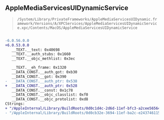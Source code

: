 ## AppleMediaServicesUIDynamicService

> `/System/Library/PrivateFrameworks/AppleMediaServicesUIDynamic.framework/Versions/A/XPCServices/AppleMediaServicesUIDynamicService.xpc/Contents/MacOS/AppleMediaServicesUIDynamicService`

```diff

-6.0.56.0.0
+6.0.53.0.0
   __TEXT.__text: 0x40698
   __TEXT.__auth_stubs: 0x1660
   __TEXT.__objc_methlist: 0x3ec

   __TEXT.__eh_frame: 0x1320
   __DATA_CONST.__auth_got: 0xb30
   __DATA_CONST.__got: 0x390
-  __DATA_CONST.__auth_ptr: 0x538
+  __DATA_CONST.__auth_ptr: 0x528
   __DATA_CONST.__const: 0x1c78
   __DATA_CONST.__objc_classlist: 0xf0
   __DATA_CONST.__objc_protolist: 0xd8
CStrings:
+ "/AppleInternal/Library/BuildRoots/0d0c1d4c-2d6d-11ef-bfc3-a2cee5656455/Library/Caches/com.apple.xbs/Sources/AppleMediaServicesUISwift/Dynamic UI/Service/JavaScript/Loading/Javascript/LocalJavascriptLoader.swift"
- "/AppleInternal/Library/BuildRoots/0d0cb32e-3694-11ef-ba2c-e2437461156c/Library/Caches/com.apple.xbs/Sources/AppleMediaServicesUISwift/Dynamic UI/Service/JavaScript/Loading/Javascript/LocalJavascriptLoader.swift"

```
